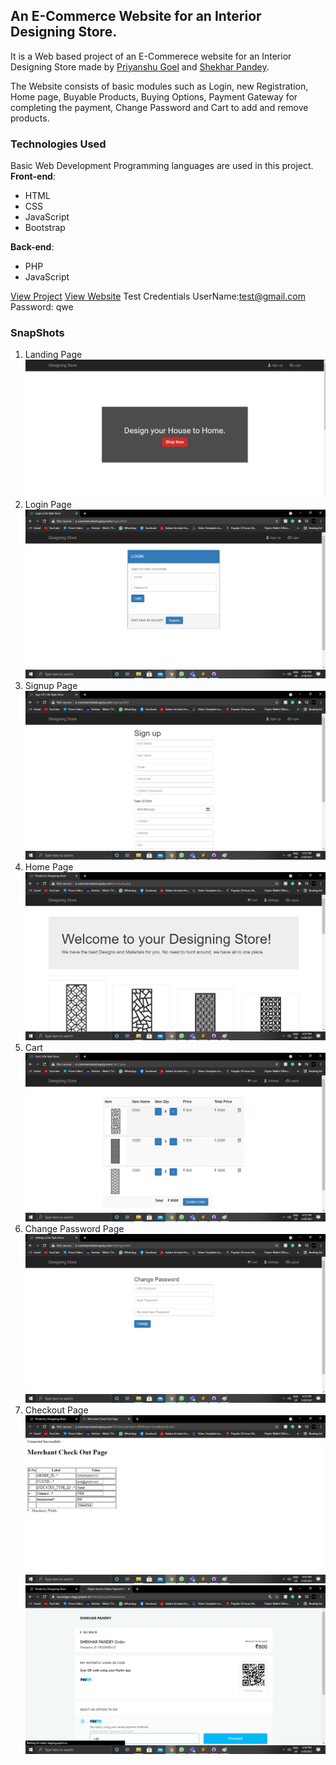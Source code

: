 ## An E-Commerce Website for an Interior Designing Store.

It is a Web based project of an E-Commerece website for an Interior Designing Store made by [Priyanshu Goel](https://github.com/PriyanshuGoel2000/) and [Shekhar Pandey](https://github.com/Shekharme88).


The Website consists of basic modules such as Login, new Registration, Home page, Buyable Products, Buying Options, Payment Gateway for completing the payment, Change Password and Cart to add and remove products.



### Technologies Used

Basic Web Development Programming languages are used in this project.
**Front-end**:
- HTML
- CSS
- JavaScript
- Bootstrap

**Back-end**:
- PHP
- JavaScript



[View Project](https://github.com/PriyanshuGoel2000/ecommerce-website)
[View Website](http://e-commercetest.epizy.com/) Test Credentials UserName:test@gmail.com Password: qwe
### SnapShots
1. Landing Page
![Landing Page](https://github.com/PriyanshuGoel2000/priyanshugoel2000.github.io/blob/master/images/ecomm.png)
2. Login Page ![Login Page](https://github.com/PriyanshuGoel2000/ecommerce-website/blob/main/SnapShots/login.png)
3. Signup Page![Signup Page](https://github.com/PriyanshuGoel2000/ecommerce-website/blob/main/SnapShots/signup.png)
4. Home Page ![Home Page](https://github.com/PriyanshuGoel2000/ecommerce-website/blob/main/SnapShots/homepage.png)
5. Cart ![Cart](https://github.com/PriyanshuGoel2000/ecommerce-website/blob/main/SnapShots/cart.png)
6. Change Password Page ![Change Password](https://github.com/PriyanshuGoel2000/ecommerce-website/blob/main/SnapShots/changePass.png)
7. Checkout Page![Checkout Page](https://github.com/PriyanshuGoel2000/ecommerce-website/blob/main/SnapShots/checkout.png) 
![Checkout Page](https://github.com/PriyanshuGoel2000/ecommerce-website/blob/main/SnapShots/checkout1.png)


